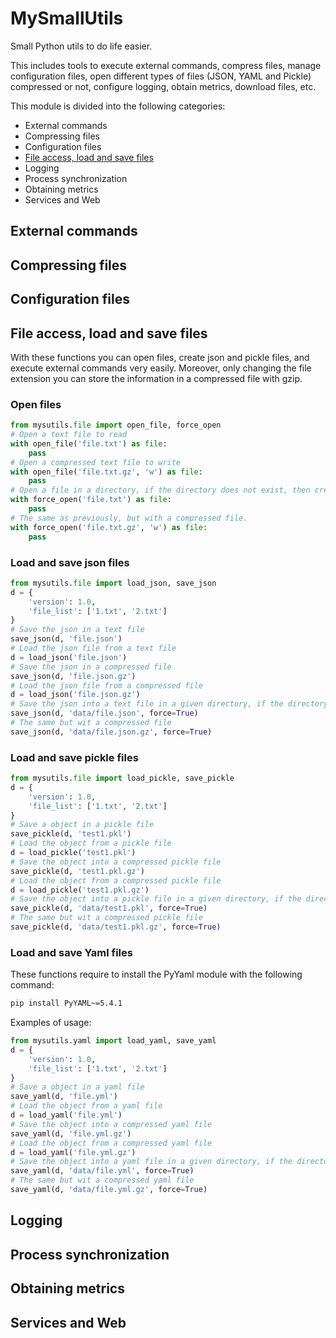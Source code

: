 # MySmallUtils
Small Python utils to do life easier.

This includes tools to execute external commands, compress files,
manage configuration files, open different types of files (JSON, YAML and Pickle) compressed or not,
configure logging, obtain metrics, download files, etc.

This module is divided into the following categories:

* External commands
* Compressing files
* Configuration files
* [File access, load and save files](#file-access)
* Logging
* Process synchronization
* Obtaining metrics
* Services and Web

## External commands

## Compressing files

## Configuration files

## File access, load and save files

With these functions you can open files, create json and pickle files, and execute external commands very easily.
Moreover, only changing the file extension you can store the information in a compressed file with gzip.

### Open files
```python
from mysutils.file import open_file, force_open
# Open a text file to read
with open_file('file.txt') as file:
    pass
# Open a compressed text file to write
with open_file('file.txt.gz', 'w') as file:
    pass
# Open a file in a directory, if the directory does not exist, then create the parent directories.
with force_open('file.txt') as file:
    pass
# The same as previously, but with a compressed file.
with force_open('file.txt.gz', 'w') as file:
    pass
```

### Load and save json files
```python
from mysutils.file import load_json, save_json
d = {
    'version': 1.0,
    'file_list': ['1.txt', '2.txt']
}
# Save the json in a text file
save_json(d, 'file.json')
# Load the json file from a text file
d = load_json('file.json')
# Save the json in a compressed file
save_json(d, 'file.json.gz')
# Load the json file from a compressed file
d = load_json('file.json.gz')
# Save the json into a text file in a given directory, if the directory does not exist, then create it
save_json(d, 'data/file.json', force=True)
# The same but wit a compressed file
save_json(d, 'data/file.json.gz', force=True)
```

### Load and save pickle files
```python
from mysutils.file import load_pickle, save_pickle
d = {
    'version': 1.0,
    'file_list': ['1.txt', '2.txt']
}
# Save a object in a pickle file
save_pickle(d, 'test1.pkl')
# Load the object from a pickle file
d = load_pickle('test1.pkl')
# Save the object into a compressed pickle file
save_pickle(d, 'test1.pkl.gz')
# Load the object from a compressed pickle file
d = load_pickle('test1.pkl.gz')
# Save the object into a pickle file in a given directory, if the directory does not exist, then create it
save_pickle(d, 'data/test1.pkl', force=True)
# The same but wit a compressed pickle file
save_pickle(d, 'data/test1.pkl.gz', force=True)
```

### Load and save Yaml files

These functions require to install the PyYaml module with the following command:
```bash
pip install PyYAML~=5.4.1
```
Examples of usage:
```python
from mysutils.yaml import load_yaml, save_yaml
d = {
    'version': 1.0,
    'file_list': ['1.txt', '2.txt']
}
# Save a object in a yaml file
save_yaml(d, 'file.yml')
# Load the object from a yaml file
d = load_yaml('file.yml')
# Save the object into a compressed yaml file
save_yaml(d, 'file.yml.gz')
# Load the object from a compressed yaml file
d = load_yaml('file.yml.gz')
# Save the object into a yaml file in a given directory, if the directory does not exist, then create it
save_yaml(d, 'data/file.yml', force=True)
# The same but wit a compressed yaml file
save_yaml(d, 'data/file.yml.gz', force=True)
```

## Logging

## Process synchronization

## Obtaining metrics

## Services and Web
